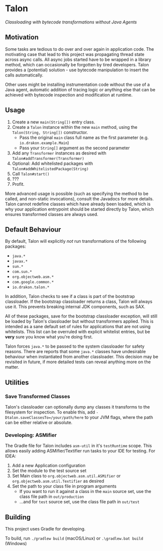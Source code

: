 # Talon

_Classloading with bytecode transformations without Java Agents_

## Motivation

Some tasks are tedious to do over and over again in application code. The motivating case that lead to this project was
propagating thread state across async calls. All async jobs started have to be wrapped in a library method, which can
occasionally be forgotten by tired developers. Talon provides a (potential) solution - use bytecode manipulation to
insert the calls automatically.

Other uses might be installing instrumentation code without the use of a Java agent, automatic addition of tracing logic
or anything else that can be achieved with bytecode inspection and modification at runtime.

## Usage

1. Create a new `main(String[])` entry class.
2. Create a `Talon` instance within the new `main` method, using the `Talon(String, String[])` constructor.
    - Pass the original `main` class full name as the first parameter (e.g. `io.drakon.example.Main`)
    - Pass your `String[]` argument as the second parameter
3. Add any `Transformer` instances as desired with `Talon#addTransformer(Transformer)`
4. Optional: Add whitelisted packages with `Talon#addWhitelistedPackage(String)`
5. Call `Talon#start()`
6. ???
7. Profit.

More advanced usage is possible (such as specifying the method to be called, and non-static invocations), consult the
Javadocs for more details. Talon cannot redefine classes which have already been loaded, which is why your application
entrypoint should be started directly by Talon, which ensures transformed classes are always used.

## Default Behaviour

By default, Talon will explicitly _not_ run transformations of the following packages:

- `java.*`
- `javax.*`
- `sun.*`
- `com.sun.*`
- `org.objectweb.asm.*`
- `com.google.common.*`
- `io.drakon.talon.*`

In addition, Talon checks to see if a class is part of the bootstrap classloader. If the bootstrap classloader returns a
class, Talon will always use it. This prevents breaking internal JDK components, such as SAX.

All of these packages, save for the bootstrap classloader exception, will still be loaded by Talon's classloader but
without transformers applied. This is intended as a sane default set of rules for applications that are not using
whitelists. This list can be overruled with explicit whitelist entries, but be **very** sure you know what you're doing
first.

Talon forces `java.*` to be passed to the system classloader for safety reasons. There are reports that some `java.*`
classes have undesirable behaviour when instantiated from another classloader. This decision may be revisited in future,
if more detailed tests can reveal anything more on the matter.

## Utilities

### Save Transformed Classes

Talon's classloader can optionally dump any classes it transforms to the filesystem for inspection. To enable this, add
`-Dtalon.saveClassesTo=/your/path/here` to your JVM flags, where the path can be either relative or absolute.

### Developing: ASMifier

The Gradle file for Talon includes `asm-util` in it's `testRuntime` scope. This allows easily adding ASMifier/Textifier
run tasks to your IDE for testing. For IDEA:
 
1. Add a new Application configuration
2. Set the module to the test source set
3. Set Main class to `org.objectweb.asm.util.ASMifier` or `org.objectweb.asm.util.Textifier` as desired
4. Set the path to your class file in program arguments
    - If you want to run it against a class in the `main` source set, use the class file path in `out/production`
    - ...and for `test` source set, use the class file path in `out/test`

## Building

This project uses Gradle for developing.

To build, run `./gradlew build` (macOS/Linux) or `.\gradlew.bat build` (Windows)
